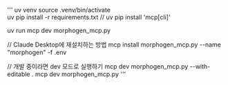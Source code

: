 
'''
uv venv
source .venv/bin/activate  
uv pip install -r requirements.txt
// uv pip install 'mcp[cli]'

uv run mcp dev morphogen_mcp.py

// Claude Desktop에 재설치하는 방법
mcp install morphogen_mcp.py --name "morphogen" -f .env

// 개발 중이라면 dev 모드로 실행하기
mcp dev morphogen_mcp.py --with-editable .
mcp dev morphogen_mcp.py
'''